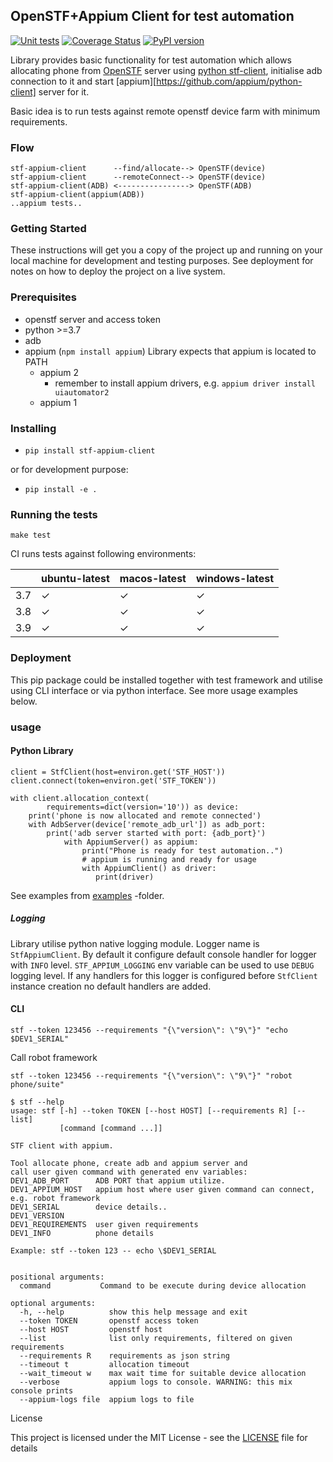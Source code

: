 ## OpenSTF+Appium Client for test automation

[![Unit tests](https://github.com/OpenTMI/stf-appium-python-client/actions/workflows/test.yml/badge.svg)](https://github.com/OpenTMI/stf-appium-python-client/actions/workflows/test.yml)
[![Coverage Status](https://coveralls.io/repos/github/OpenTMI/stf-appium-python-client/badge.svg?branch=main&t=CQV17G)](https://coveralls.io/github/OpenTMI/stf-appium-python-client?branch=main)
[![PyPI version](https://badge.fury.io/py/stf-appium-client.svg)](https://badge.fury.io/py/stf-appium-client)

Library provides basic functionality for test automation which allows allocating
phone from [OpenSTF](https://github.com/DeviceFarmer/stf) server using [python stf-client](https://pypi.org/project/stf-client/), initialise adb connection to it and 
start [appium][https://github.com/appium/python-client] server for it.

Basic idea is to run tests against remote openstf device farm with minimum
requirements.


### Flow
```
stf-appium-client      --find/allocate--> OpenSTF(device)
stf-appium-client      --remoteConnect--> OpenSTF(device)
stf-appium-client(ADB) <----------------> OpenSTF(ADB)
stf-appium-client(appium(ADB))
..appium tests..
```

### Getting Started

These instructions will get you a copy of the project up and running on your local machine for development and testing purposes. See deployment for notes on how to deploy the project on a live system.

### Prerequisites
* openstf server and access token 
* python >=3.7
* adb
* appium (`npm install appium`)
  Library expects that appium is located to PATH
  * appium 2
    * remember to install appium drivers, e.g. `appium driver install uiautomator2`
  * appium 1

### Installing

* `pip install stf-appium-client`
  
or for development purpose:

* `pip install -e .`

### Running the tests

`make test`

CI runs tests against following environments:

|   | ubuntu-latest | macos-latest | windows-latest |
| ------------- | ------------- | ------------- | ------------- |
| 3.7  | ✓  | ✓  | ✓  |
| 3.8  | ✓  | ✓  | ✓  |
| 3.9  | ✓  | ✓  | ✓  |

### Deployment

This pip package could be installed together with test framework
and utilise using CLI interface or via python interface. 
See more usage examples below.

### usage

#### Python Library

```
client = StfClient(host=environ.get('STF_HOST'))
client.connect(token=environ.get('STF_TOKEN'))

with client.allocation_context(
        requirements=dict(version='10')) as device:
    print('phone is now allocated and remote connected')
    with AdbServer(device['remote_adb_url']) as adb_port:
        print('adb server started with port: {adb_port}')
            with AppiumServer() as appium:
                print("Phone is ready for test automation..")
                # appium is running and ready for usage
                with AppiumClient() as driver:
                   print(driver)
```

See examples from [examples](examples) -folder.

##### Logging

Library utilise python native logging module. Logger name is `StfAppiumClient`. 
By default it configure default console handler for logger with `INFO` level.
`STF_APPIUM_LOGGING` env variable can be used to use `DEBUG` logging level.
If any handlers for this logger is configured before `StfClient` instance 
creation no default handlers are added.

#### CLI

```shell script
stf --token 123456 --requirements "{\"version\": \"9\"}" "echo $DEV1_SERIAL"
```

Call robot framework
```shell script
stf --token 123456 --requirements "{\"version\": \"9\"}" "robot phone/suite" 
```


```shell script
$ stf --help
usage: stf [-h] --token TOKEN [--host HOST] [--requirements R] [--list]
           [command [command ...]]

STF client with appium.

Tool allocate phone, create adb and appium server and 
call user given command with generated env variables:
DEV1_ADB_PORT      ADB PORT that appium utilize.
DEV1_APPIUM_HOST   appium host where user given command can connect, e.g. robot framework
DEV1_SERIAL        device details..
DEV1_VERSION
DEV1_REQUIREMENTS  user given requirements
DEV1_INFO          phone details

Example: stf --token 123 -- echo \$DEV1_SERIAL


positional arguments:
  command           Command to be execute during device allocation

optional arguments:
  -h, --help          show this help message and exit
  --token TOKEN       openstf access token
  --host HOST         openstf host
  --list              list only requirements, filtered on given requirements
  --requirements R    requirements as json string
  --timeout t         allocation timeout
  --wait_timeout w    max wait time for suitable device allocation
  --verbose           appium logs to console. WARNING: this mix console prints
  --appium-logs file  appium logs to file

```

License

This project is licensed under the MIT License - see the [LICENSE](LICENSE) file for details
